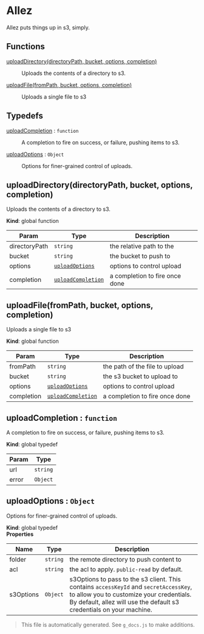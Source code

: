 # Allez

Allez puts things up in s3, simply.

## Functions

<dl>
<dt><a href="#uploadDirectory">uploadDirectory(directoryPath, bucket, options, completion)</a></dt>
<dd><p>Uploads the contents of a directory to s3.</p>
</dd>
<dt><a href="#uploadFile">uploadFile(fromPath, bucket, options, completion)</a></dt>
<dd><p>Uploads a single file to s3</p>
</dd>
</dl>

## Typedefs

<dl>
<dt><a href="#uploadCompletion">uploadCompletion</a> : <code>function</code></dt>
<dd><p>A completion to fire on success, or failure, pushing items to s3.</p>
</dd>
<dt><a href="#uploadOptions">uploadOptions</a> : <code>Object</code></dt>
<dd><p>Options for finer-grained control of uploads.</p>
</dd>
</dl>

<a name="uploadDirectory"></a>

## uploadDirectory(directoryPath, bucket, options, completion)
Uploads the contents of a directory to s3.

**Kind**: global function  

| Param | Type | Description |
| --- | --- | --- |
| directoryPath | <code>string</code> | the relative path to the |
| bucket | <code>string</code> | the bucket to push to |
| options | [<code>uploadOptions</code>](#uploadOptions) | options to control upload |
| completion | [<code>uploadCompletion</code>](#uploadCompletion) | a completion to fire once done |

<a name="uploadFile"></a>

## uploadFile(fromPath, bucket, options, completion)
Uploads a single file to s3

**Kind**: global function  

| Param | Type | Description |
| --- | --- | --- |
| fromPath | <code>string</code> | the path of the file to upload |
| bucket | <code>string</code> | the s3 bucket to upload to |
| options | [<code>uploadOptions</code>](#uploadOptions) | options to control upload |
| completion | [<code>uploadCompletion</code>](#uploadCompletion) | a completion to fire once done |

<a name="uploadCompletion"></a>

## uploadCompletion : <code>function</code>
A completion to fire on success, or failure, pushing items to s3.

**Kind**: global typedef  

| Param | Type |
| --- | --- |
| url | <code>string</code> | 
| error | <code>Object</code> | 

<a name="uploadOptions"></a>

## uploadOptions : <code>Object</code>
Options for finer-grained control of uploads.

**Kind**: global typedef  
**Properties**

| Name | Type | Description |
| --- | --- | --- |
| folder | <code>string</code> | the remote directory to push content to |
| acl | <code>string</code> | the acl to apply. `public-read` by default. |
| s3Options | <code>Object</code> | s3Options to pass to the s3 client. This contains `accessKeyId` and `secretAccessKey`, to allow you to customize your credentials. By default, allez will use the default s3 credentials on your machine. |

> This file is automatically generated. See `g_docs.js` to make additions.